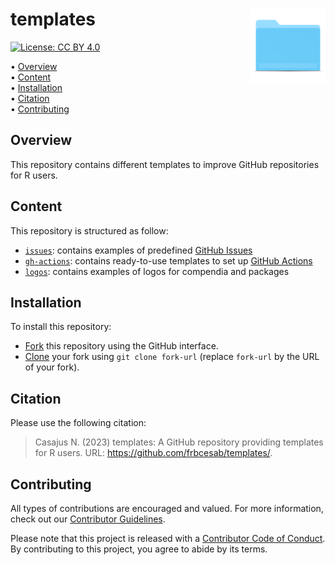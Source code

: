 # templates <img src="logos/compendium-sticker.png" align="right" style="float:right; height:120px;"/>



<!-- badges: start -->
[![License: CC BY 4.0](https://img.shields.io/badge/License-CC%20BY%204.0-green.svg)](https://choosealicense.com/licenses/cc-by-4.0/)
<!-- badges: end -->



<p align="left">
• <a href="#overview">Overview</a><br>
• <a href="#content">Content</a><br>
• <a href="#installation">Installation</a><br>
• <a href="#citation">Citation</a><br>
• <a href="#contributing">Contributing</a>
</p>



## Overview

This repository contains different templates to improve GitHub repositories for R users.



## Content

This repository is structured as follow:

- [`issues`](https://github.com/frbcesab/templates/tree/main/issues): contains examples of predefined [GitHub Issues](https://docs.github.com/en/issues/tracking-your-work-with-issues/about-issues)
- [`gh-actions`](https://github.com/frbcesab/templates/tree/main/gh-actions): contains ready-to-use templates to set up [GitHub Actions](https://docs.github.com/en/actions)
- [`logos`](https://github.com/frbcesab/templates/tree/main/logos): contains examples of logos for compendia and packages



## Installation

To install this repository:

- [Fork](https://docs.github.com/en/get-started/quickstart/contributing-to-projects) this repository using the GitHub interface.
- [Clone](https://docs.github.com/en/repositories/creating-and-managing-repositories/cloning-a-repository) your fork using `git clone fork-url` (replace `fork-url` by the URL of your fork).



## Citation

Please use the following citation:

> Casajus N. (2023) templates: A GitHub repository providing templates for R users. URL: <https://github.com/frbcesab/templates/>.



## Contributing

All types of contributions are encouraged and valued. For more
information, check out our [Contributor
Guidelines](https://github.com/frbcesab/templates/blob/main/CONTRIBUTING.md).

Please note that this project is released with a [Contributor Code of
Conduct](https://contributor-covenant.org/version/2/1/CODE_OF_CONDUCT.html).
By contributing to this project, you agree to abide by its terms.
